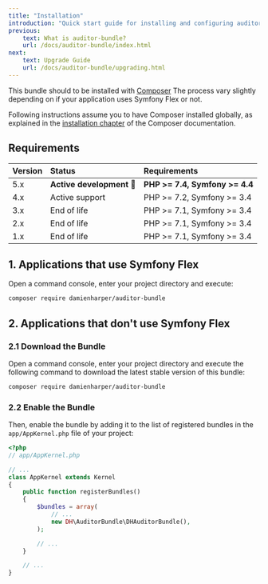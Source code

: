 ```yaml
---
title: "Installation"
introduction: "Quick start guide for installing and configuring auditor-bundle."
previous:
    text: What is auditor-bundle?
    url: /docs/auditor-bundle/index.html
next:
    text: Upgrade Guide
    url: /docs/auditor-bundle/upgrading.html
---
```


This bundle should to be installed with [Composer](https://getcomposer.org)
The process vary slightly depending on if your application uses Symfony Flex or not.

Following instructions assume you to have Composer installed globally, as explained
in the [installation chapter](https://getcomposer.org/doc/00-intro.md)
of the Composer documentation.
  

## Requirements

| Version | Status                    | Requirements                   |
|:--------|:--------------------------|:-------------------------------|
| 5.x     | **Active development** 🚀 | **PHP >= 7.4, Symfony >= 4.4** |
| 4.x     | Active support            | PHP >= 7.2, Symfony >= 3.4     |
| 3.x     | End of life               | PHP >= 7.1, Symfony >= 3.4     |
| 2.x     | End of life               | PHP >= 7.1, Symfony >= 3.4     |
| 1.x     | End of life               | PHP >= 7.1, Symfony >= 3.4     |

## 1. Applications that use Symfony Flex

Open a command console, enter your project directory and execute:

```bash
composer require damienharper/auditor-bundle
```

## 2. Applications that don't use Symfony Flex

### 2.1 Download the Bundle

Open a command console, enter your project directory and execute the
following command to download the latest stable version of this bundle:

```bash
composer require damienharper/auditor-bundle
```

### 2.2 Enable the Bundle

Then, enable the bundle by adding it to the list of registered bundles
in the `app/AppKernel.php` file of your project:

```php
<?php
// app/AppKernel.php

// ...
class AppKernel extends Kernel
{
    public function registerBundles()
    {
        $bundles = array(
            // ...
            new DH\AuditorBundle\DHAuditorBundle(),
        );

        // ...
    }

    // ...
}
```
